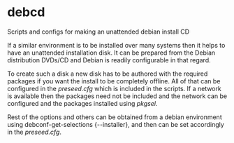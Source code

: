 # debcd
Scripts and configs for making an unattended debian install CD

If a similar environment is to be installed over many systems then it
helps to have an unattended installation disk. It can be prepared from
the Debian distribution DVDs/CD and Debian is readily configurable in
that regard.

To create such a disk a new disk has to be authored with the required
packages if you want the install to be completely offline. All of that
can be configured in the _preseed.cfg_ which is included in the
scripts. If a network is available then the packages need not be
included and the network can be configured and the packages installed
using _pkgsel_.


Rest of the options and others can be obtained from a debian
environment using debconf-get-selections {--installer}, and then can
be set accordingly in the _preseed.cfg_.